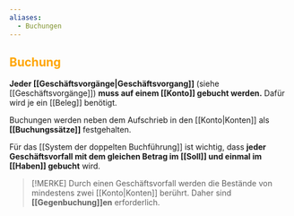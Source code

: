 ```yaml
---
aliases:
  - Buchungen
---
```

## <font color = "orange">Buchung</font>

**Jeder [[Geschäftsvorgänge|Geschäftsvorgang]]** (siehe [[Geschäftsvorgänge]]) **muss auf einem [[Konto]] gebucht werden.**
Dafür wird je ein [[Beleg]] benötigt.

Buchungen werden neben dem Aufschrieb in den [[Konto|Konten]] als **[[Buchungssätze]]** festgehalten.

Für das [[System der doppelten Buchführung]] ist wichtig, dass **jeder Geschäftsvorfall mit dem gleichen Betrag im [[Soll]] und einmal im [[Haben]] gebucht** wird.

>[!MERKE]
>Durch einen Geschäftsvorfall werden die Bestände von mindestens zwei [[Konto|Konten]] berührt.
>Daher sind **[[Gegenbuchung]]en** erforderlich.

